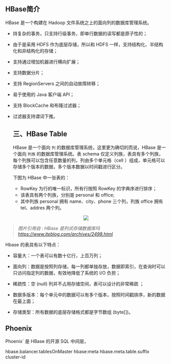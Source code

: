 ## HBase简介

HBase 是一个构建在 Hadoop 文件系统之上的面向列的数据库管理系统。

+ 持复杂的事务，只支持行级事务，即单行数据的读写都是原子性的；

+ 由于是采用 HDFS 作为底层存储，所以和 HDFS 一样，支持结构化、半结构化和非结构化的存储；

+ 支持通过增加机器进行横向扩展；

+ 支持数据分片；

+ 支持 RegionServers 之间的自动故障转移；

+ 易于使用的 Java 客户端 API；

+ 支持 BlockCache 和布隆过滤器；

+ 过滤器支持谓词下推。

  

  ## 三、HBase Table

  HBase 是一个面向 ` 列 ` 的数据库管理系统，这里更为确切的而说，HBase 是一个面向 ` 列族 ` 的数据库管理系统。表 schema 仅定义列族，表具有多个列族，每个列族可以包含任意数量的列，列由多个单元格（cell ）组成，单元格可以存储多个版本的数据，多个版本数据以时间戳进行区分。

  下图为 HBase 中一张表的：

  + RowKey 为行的唯一标识，所有行按照 RowKey 的字典序进行排序；
  + 该表具有两个列族，分别是 personal 和 office;
  + 其中列族 personal 拥有 name、city、phone 三个列，列族 office 拥有 tel、addres 两个列。

<div align="center"> <img  src="https://gitee.com/heibaiying/BigData-Notes/raw/master/pictures/HBase_table-iteblog.png"/> </div>

> *图片引用自 : HBase 是列式存储数据库吗* *https://www.iteblog.com/archives/2498.html*

Hbase 的表具有以下特点：

- 容量大：一个表可以有数十亿行，上百万列；

- 面向列：数据是按照列存储，每一列都单独存放，数据即索引，在查询时可以只访问指定列的数据，有效地降低了系统的 I/O 负担；

- 稀疏性：空 (null) 列并不占用存储空间，表可以设计的非常稀疏  ；	

- 数据多版本：每个单元中的数据可以有多个版本，按照时间戳排序，新的数据在最上面； 	

- 存储类型：所有数据的底层存储格式都是字节数组 (byte[])。



## Phoenix

Phoenix` 是 HBase 的开源 SQL 中间层，



<property>   <name>hbase.balancer.tablesOnMaster</name>   <value>hbase:meta</value> </property> <property>   <name>hbase.meta.table.suffix</name>   <value>cluster-id</value> </property>